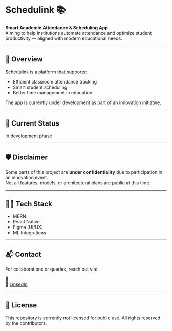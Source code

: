 # Schedulink 📚

**Smart Academic Attendance & Scheduling App**  
Aiming to help institutions automate attendance and optimize student productivity — aligned with modern educational needs.

---

## 🌟 Overview

Schedulink is a platform that supports:

- Efficient classroom attendance tracking
- Smart student scheduling
- Better time management in education

The app is currently under development as part of an innovation initiative.

---

## 🚧 Current Status

In development phase

---

## 🛡️ Disclaimer

Some parts of this project are **under confidentiality** due to participation in an innovation event.  
Not all features, models, or architectural plans are public at this time.

---

## 🧑‍💻 Tech Stack

- MERN 
- React Native
- Figma (UI/UX)
- ML Integrations

---

## 📬 Contact

For collaborations or queries, reach out via:

📧  
🔗 [LinkedIn](https://linkedin.com/in/)

---

## 📌 License

This repository is currently not licensed for public use. All rights reserved by the contributors.
